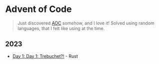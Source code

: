 # Advent of Code

> Just discovered [AOC](https://adventofcode.com/) somehow, and I love it!
> Solved using random languages,  that I felt like using at the time.

## 2023

- [Day 1: Day 1: Trebuchet?!](2023/day1) - Rust
